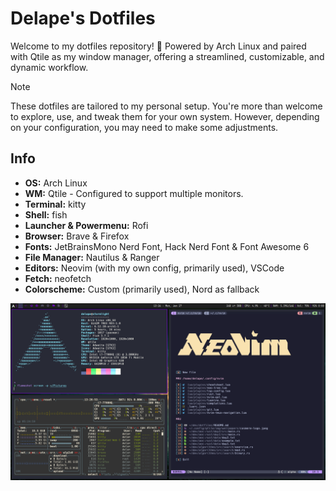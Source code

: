 # Delape's Dotfiles
Welcome to my dotfiles repository! 🚀 Powered by Arch Linux and paired with Qtile as my window manager, offering a streamlined, customizable, and dynamic workflow.

> [!NOTE]
> These dotfiles are tailored to my personal setup. You're more than welcome to explore, use, and tweak them for your own system. However, depending on your configuration, you may need to make some adjustments.

## Info

- **OS:** Arch Linux
- **WM:** Qtile - Configured to support multiple monitors.
- **Terminal:** kitty
- **Shell:** fish
- **Launcher & Powermenu:** Rofi
- **Browser:** Brave & Firefox
- **Fonts:** JetBrainsMono Nerd Font, Hack Nerd Font & Font Awesome 6
- **File Manager:** Nautilus & Ranger  
- **Editors:** Neovim (with my own config, primarily used), VSCode
- **Fetch:** neofetch
- **Colorscheme:** Custom (primarily used), Nord as fallback

![screenshot](./screenshots/system.png)